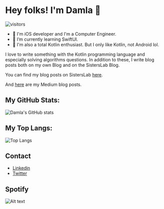 # Hey folks! I'm Damla 👋

 ![visitors](https://visitor-badge.glitch.me/badge?page_id=damlacim.visitor-badge)
 
 
- 🔭 I'm iOS developer and I'm a Computer Engineer. 
- 🌱 I’m currently learning SwiftUI.
- 🔮 I'm also a total Kotlin enthusiast. But I only like Kotlin, not Android lol.  

I love to write something with the Kotlin programming language and especially solving algorithms questions.
In addition to these, I write blog posts both on my own Blog and on the SistersLab Blog. 

You can find my blog posts on SistersLab [here](https://sisterslab.co/yazar/damla-cim/).

And [here](https://damlacim.medium.com) are my Medium blog posts. 

## My GitHub Stats:

![Damla's GitHub stats](https://github-readme-stats.vercel.app/api?username=damlacim&show_icons=true&theme=tokyonight)

## My Top Langs:


![Top Langs](https://github-readme-stats.vercel.app/api/top-langs/?username=damlacim&layout=compact&theme=tokyonight)




## Contact

- [Linkedin](https://www.linkedin.com/in/damla-çim-39b6a2178/)
- [Twitter](https://twitter.com/elowendark)

## Spotify

![Alt text](https://spotify-recently-played-readme.vercel.app/api?user=damlacim&count=1)





